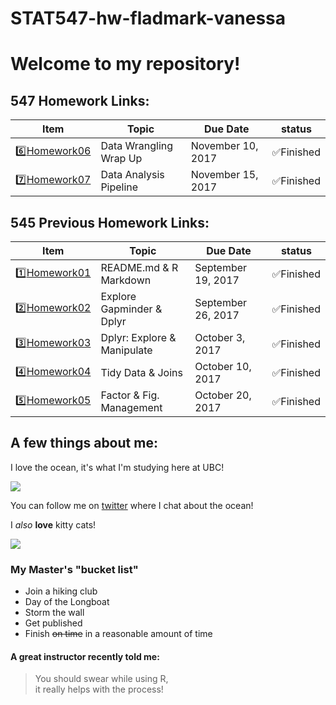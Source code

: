 # STAT547-hw-fladmark-vanessa

# Welcome to my repository!

## 547 Homework Links:

|    **Item**     |    **Topic**     | **Due Date**          | **status** |
|-----------------|-----------------|-----------------------|------------|
| :six:[Homework06](https://github.com/vanflad/STAT545-hw-fladmark-vanessa/tree/master/Homework%206) | Data Wrangling Wrap Up | November 10, 2017 |:white_check_mark:Finished    |
| :seven:[Homework07](https://github.com/vanflad/STAT545-hw-fladmark-vanessa/tree/master/Homework%207) | Data Analysis Pipeline | November 15, 2017 |:white_check_mark:Finished    |

## 545 Previous Homework Links:

|    **Item**     |    **Topic**     | **Due Date**          | **status** |
|-----------------|-----------------|-----------------------|------------|
| :one:[Homework01](https://github.com/vanflad/STAT545-hw-fladmark-vanessa/tree/master/Homework%201) | README.md & R Markdown | September 19, 2017 |:white_check_mark:Finished    |
| :two:[Homework02](https://github.com/vanflad/STAT545-hw-fladmark-vanessa/tree/master/Homework%202) | Explore Gapminder & Dplyr | September 26, 2017 |:white_check_mark:Finished    |
| :three:[Homework03](https://github.com/vanflad/STAT545-hw-fladmark-vanessa/tree/master/Homework%203)| Dplyr: Explore & Manipulate | October 3, 2017   |:white_check_mark:Finished    |
| :four:[Homework04](https://github.com/vanflad/STAT545-hw-fladmark-vanessa/tree/master/Homework%204)| Tidy Data & Joins | October 10, 2017   |:white_check_mark:Finished    |
| :five:[Homework05](https://github.com/vanflad/STAT545-hw-fladmark-vanessa/tree/master/Homework%205)| Factor & Fig. Management | October 20, 2017   |:white_check_mark:Finished    |

## A few things about me:

I love the ocean, it's what I'm studying here at UBC!

![](https://media.giphy.com/media/3oz8xur099boo4N9aU/source.gif)

You can follow me on [twitter](https://twitter.com/FladmarkVanessa) where I chat about the ocean!

I *also* **love** kitty cats!

![](http://domesticcatworld.com/wp-content/uploads/2013/01/2-Tabby-cats.jpg)

### My Master's "bucket list"
- Join a hiking club
- Day of the Longboat
- Storm the wall
- Get published
- Finish ~~on time~~ in a reasonable amount of time

#### A great instructor recently told me:
>You should swear while using R,  
it really helps with the process!
